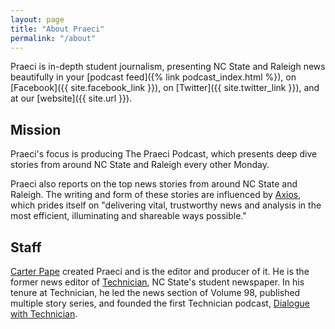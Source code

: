 ```yaml
---
layout: page
title: "About Praeci"
permalink: "/about"
---
```

Praeci is in-depth student journalism, presenting NC State and Raleigh news beautifully in your [podcast feed]({% link podcast_index.html %}), on [Facebook]({{ site.facebook_link }}), on [Twitter]({{ site.twitter_link }}), and at our [website]({{ site.url }}).

## Mission

Praeci's focus is producing The Praeci Podcast, which presents deep dive stories from around NC State and Raleigh every other Monday.

Praeci also reports on the top news stories from around NC State and Raleigh. The writing and form of these stories are influenced by [Axios](http://axios.com), which prides itself on "delivering vital, trustworthy news and analysis in the most efficient, illuminating and shareable ways possible."

## Staff

[Carter Pape](http://carterpape.com/) created Praeci and is the editor and producer of it. He is the former news editor of [Technician](http://technicianonline.com/), NC State's student newspaper. In his tenure at Technician, he led the news section of Volume 98, published multiple story series, and founded the first Technician podcast, [Dialogue with Technician][dialogue-itunes].

[dialogue-itunes]: https://itunes.apple.com/us/podcast/dialogue-with-technician/id1275744725?mt=2